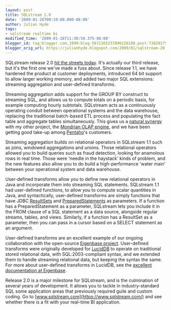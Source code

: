 ```yaml
---
layout: post
title: SQLstream 2.0
date: '2009-01-26T09:19:00.000-08:00'
author: Julian Hyde
tags:
- sqlstream realtime bi
modified_time: '2009-01-26T11:30:50.375-08:00'
blogger_id: tag:blogger.com,1999:blog-5672165237896126100.post-7382017940354547694
blogger_orig_url: https://julianhyde.blogspot.com/2009/01/sqlstream-20.html
---
```


SQLstream release 2.0
[hit the streets today](https://www.businesswire.com/news/google/20090126005383/en).
It's actually our third release, but it's the
first one we've made a fuss about. Since release 1.1, we have hardened
the product at customer deployments, introduced 64 bit support to
allow larger working memory, and added two major SQL extensions:
streaming aggregation and user-defined transforms.

Streaming aggregation adds support for the GROUP BY construct to
streaming SQL, and allows us to compute totals on a periodic basis,
for example computing hourly subtotals. SQLstream acts as a
continuously operating conduit between operational systems and the
data warehouse, replacing the traditional batch-based ETL process and
populating the fact table and aggregate tables simultaneously. This
gives us a
[natural synergy](https://julianhyde.blogspot.com/2008/02/streaming-sql-meets-olap.html)
with my other project, the [Mondrian OLAP engine](https://mondrian.pentaho.org/),
and we have been getting good take-up among
[Pentaho](https://www.pentaho.com/)'s customers.

Streaming aggregation builds on relational operators in SQLstream 1.1
such as joins, windowed aggregations and unions. Those relational
operators allowed you to build queries such as fraud detection,
looking for anamolous rows in real time. Those were 'needle in the
haystack' kinds of problem, and the new features also allow you to do
build a high-performance 'water main' between your operational system
and data warehouse.

User-defined transforms allow you to define new relational operators
in Java and incorporate them into streaming SQL statements. SQLstream
1.1 had user-defined functions, to allow you to compute scalar
quantities in Java, and syntactically, user-defined transforms are
simply functions that have JDBC
[ResultSets](https://java.sun.com/javase/6/docs/api/java/sql/ResultSet.html)
and [PreparedStatements](https://java.sun.com/javase/6/docs/api/java/sql/PreparedStatement.html)
as parameters. If a function has a PreparedStatement as a parameter,
SQLstream lets you include it in the FROM clause of a SQL statement as
a data source, alongside regular streams, tables, and
views. Similarly, if a function has a ResultSet as a parameter, then
you can pass in a cursor based on a SELECT statement as an argument.

User-defined transforms are an excellent example of our ongoing
collaboration with the open-source [Eigenbase project](http://www.eigenbase.org/).
User-defined transforms were originally developed for
[LucidDB](http://www.luciddb.org/) to operate on traditional
stored relational data, with SQL:2003-compliant syntax, and we
extended them to handle streaming relational data, but keeping the
syntax the same. For more about user-defined transforms in LucidDB,
see the [excellent documentation at Eigenbase](http://pub.eigenbase.org/wiki/LucidDbUdxJavaHowto).

Release 2.0 is a major milestone for SQLstream, and is the culmination
of several years of development. It allows you to tackle in
industry-standard SQL some application areas that previously required
guile and custom coding. Go to [www.sqlstream.com](https://www.sqlstream.com/)
and see whether there is a fit with your real-time BI application.
